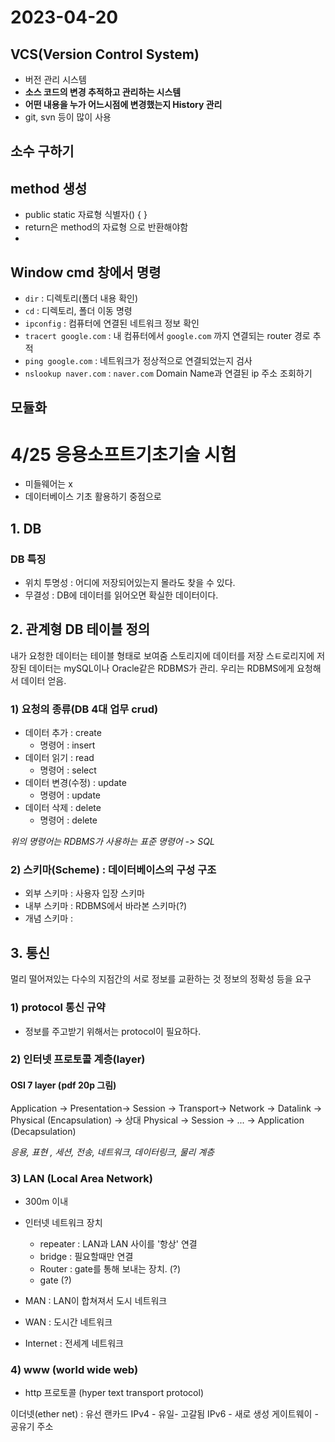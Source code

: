 # 2023-04-20

## VCS(Version Control System)
- 버전 관리 시스템
- **소스 코드의 변경 추적하고 관리하는 시스템**
- **어떤 내용을 누가 어느시점에 변경했는지 History 관리**
- git, svn 등이 많이 사용

## 소수 구하기

## method 생성 
- public static 자료형 식별자() { }
- return은 method의 자료형 으로 반환해야함
- 


## Window cmd 창에서 명령
- `dir` : 디렉토리(폴더 내용 확인)
- `cd` : 디렉토리, 폴더 이동 명령
- `ipconfig` : 컴퓨터에 연결된 네트워크 정보 확인
- `tracert google.com` : 내 컴퓨터에서 `google.com`  까지 연결되는 router 경로 추적
- `ping google.com` : 네트워크가 정상적으로 연결되었는지 검사
- `nslookup naver.com` : `naver.com` Domain Name과 연결된 ip 주소 조회하기










## 모듈화

# **4/25 응용소프트기초기술 시험**
- 미들웨어는 x
- 데이터베이스 기초 활용하기 중점으로


## 1. DB
### DB 특징
- 위치 투명성 : 어디에 저장되어있는지 몰라도 찾을 수 있다.
- 무결성 : DB에 데이터를 읽어오면 확실한 데이터이다.
   
## 2. 관계형 DB 테이블 정의
내가 요청한 데이터는 테이블 형태로 보여줌
스토리지에 데이터를 저장 스ㅌ로리지에 저장된 데이터는 mySQL이나 Oracle같은 RDBMS가 관리. 우리는 RDBMS에게 요청해서 데이터 얻음.

### 1) 요청의 종류(DB 4대 업무 crud)
- 데이터 추가 : create
  - 명령어 : insert
- 데이터 읽기 : read
  - 명령어 : select
- 데이터 변경(수정) : update
  - 명령어 : update
- 데이터 삭제 : delete
  - 명령어 : delete

*위의 명령어는 RDBMS가 사용하는 표준 명령어 -> SQL*

### 2) 스키마(Scheme) : 데이터베이스의 구성 구조
- 외부 스키마 : 사용자 입장 스키마 
- 내부 스키마 : RDBMS에서 바라본 스키마(?)
- 개념 스키마 : 

   
## 3. 통신
멀리 떨어져있는 다수의 지점간의 서로 정보를 교환하는 것
정보의 정확성 등을 요구

### 1) protocol 통신 규약
- 정보를 주고받기 위해서는 protocol이 필요하다.
### 2) 인터넷 프로토콜 계층(layer)

#### OSI 7 layer (pdf 20p 그림)

Application -> Presentation-> Session -> Transport-> Network -> Datalink -> Physical (Encapsulation)
-> 상대 Physical -> Session -> ... -> Application (Decapsulation)

*응용, 표현 , 세션, 전송, 네트워크, 데이터링크, 물리 계층*

### 3) LAN (Local Area Network)
- 300m 이내
- 인터넷 네트워크 장치
	- repeater : LAN과 LAN 사이를 '항상' 연결
	- bridge : 필요할때만 연결
	- Router : gate를 통해 보내는 장치. (?)
	- gate (?)

- MAN : LAN이 합쳐져서 도시 네트워크
- WAN : 도시간 네트워크
- Internet : 전세계 네트워크

### 4) www (world wide web)
- http 프로토콜 (hyper text transport protocol)



이더넷(ether net) : 유선 랜카드
IPv4 - 유일- 고갈됨
IPv6 - 새로 생성
게이트웨이 - 공유기 주소
